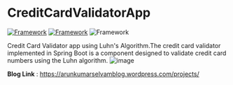 # CreditCardValidatorApp
[![Framework](https://img.shields.io/badge/SpringBoot-3.1.0-green)](https://spring.io/tools)
[![Framework](https://img.shields.io/badge/Tailwind_CSS-v3.3.1-skyblue)](https://tailwindcss.com/)
![Framework](https://img.shields.io/badge/H2_Database-gray)

Credit Card Validator app using Luhn's Algorithm.The credit card validator implemented in Spring Boot is a component designed to validate credit card numbers using the Luhn algorithm.
![image](https://github.com/er-arunkumarselvam/CreditCardValidatorApp/assets/113919924/ff4b8f01-5c76-4065-9dcf-716551d562c3)


__Blog Link__ : https://arunkumarselvamblog.wordpress.com/projects/
